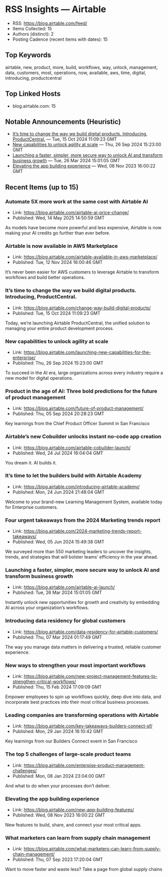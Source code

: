 # RSS Insights — Airtable

- RSS: https://blog.airtable.com/feed/
- Items Collected: 15
- Authors (distinct): 2
- Posting Cadence (recent items with dates): 15

## Top Keywords

airtable, new, product, more, build, workflows, way, unlock, management, data, customers, most, operations, now, available, aws, time, digital, introducing, productcentral

## Top Linked Hosts

- blog.airtable.com: 15

## Notable Announcements (Heuristic)

- [It’s time to change the way we build digital products. Introducing, ProductCentral.](https://blog.airtable.com/change-way-build-digital-products/) — Tue, 15 Oct 2024 11:09:23 GMT
- [New capabilities to unlock agility at scale](https://blog.airtable.com/launching-new-capabilities-for-the-enterprise/) — Thu, 26 Sep 2024 15:23:00 GMT
- [Launching a faster, simpler, more secure way to unlock AI and transform business growth](https://blog.airtable.com/airtable-ai-launch/) — Tue, 26 Mar 2024 15:01:05 GMT
- [Elevating the app building experience](https://blog.airtable.com/new-app-building-features/) — Wed, 08 Nov 2023 16:00:22 GMT

## Recent Items (up to 15)

### Automate 5X more work at the same cost with Airtable AI
- Link: https://blog.airtable.com/airtable-ai-price-change/
- Published: Wed, 14 May 2025 14:50:59 GMT

As models have become more powerful and less expensive, Airtable is now making your AI credits go further than ever before.

### Airtable is now available in AWS Marketplace
- Link: https://blog.airtable.com/airtable-available-in-aws-marketplace/
- Published: Tue, 12 Nov 2024 16:00:46 GMT

It’s never been easier for AWS customers to leverage Airtable to transform workflows and build better operations.

### It’s time to change the way we build digital products. Introducing, ProductCentral.
- Link: https://blog.airtable.com/change-way-build-digital-products/
- Published: Tue, 15 Oct 2024 11:09:23 GMT

Today, we’re launching Airtable ProductCentral, the unified solution to managing your entire product development process.

### New capabilities to unlock agility at scale
- Link: https://blog.airtable.com/launching-new-capabilities-for-the-enterprise/
- Published: Thu, 26 Sep 2024 15:23:00 GMT

To succeed in the AI era, large organizations across every industry require a new model for digital operations.

### Product in the age of AI: Three bold predictions for the future of product management
- Link: https://blog.airtable.com/future-of-product-management/
- Published: Thu, 05 Sep 2024 20:28:23 GMT

Key learnings from the Chief Product Officer Summit in San Francisco

### Airtable’s new Cobuilder unlocks instant no-code app creation
- Link: https://blog.airtable.com/airtable-cobuilder-launch/
- Published: Wed, 24 Jul 2024 16:04:04 GMT

You dream it. AI builds it.

### It’s time to let the builders build with Airtable Academy
- Link: https://blog.airtable.com/introducing-airtable-academy/
- Published: Mon, 24 Jun 2024 21:48:04 GMT

Welcome to your brand-new Learning Management System, available today for Enterprise customers.

### Four urgent takeaways from the 2024 Marketing trends report
- Link: https://blog.airtable.com/2024-marketing-trends-report-takeaways/
- Published: Wed, 05 Jun 2024 15:49:38 GMT

We surveyed more than 550 marketing leaders to uncover the insights, trends, and strategies that will bolster teams’ efficiency in the year ahead.

### Launching a faster, simpler, more secure way to unlock AI and transform business growth
- Link: https://blog.airtable.com/airtable-ai-launch/
- Published: Tue, 26 Mar 2024 15:01:05 GMT

Instantly unlock new opportunities for growth and creativity by embedding AI across your organization’s workflows.

### Introducing data residency for global customers
- Link: https://blog.airtable.com/data-residency-for-airtable-customers/
- Published: Thu, 07 Mar 2024 01:17:49 GMT

The way you manage data matters in delivering a trusted, reliable customer experience.

### New ways to strengthen your most important workflows
- Link: https://blog.airtable.com/new-project-management-features-to-strengthen-critical-workflows/
- Published: Thu, 15 Feb 2024 17:09:09 GMT

Empower employees to spin up workflows quickly, deep dive into data, and incorporate best practices into their most critical business processes.

### Leading companies are transforming operations with Airtable
- Link: https://blog.airtable.com/key-takeaways-builders-connect-sf/
- Published: Mon, 29 Jan 2024 16:10:42 GMT

Key learnings from our Builders Connect event in San Francisco

### The top 5 challenges of large-scale product teams
- Link: https://blog.airtable.com/enterpise-product-management-challenges/
- Published: Mon, 08 Jan 2024 23:04:00 GMT

And what to do when your processes don’t deliver.

### Elevating the app building experience
- Link: https://blog.airtable.com/new-app-building-features/
- Published: Wed, 08 Nov 2023 16:00:22 GMT

New features to build, share, and connect your most critical apps.

### What marketers can learn from supply chain management
- Link: https://blog.airtable.com/what-marketers-can-learn-from-supply-chain-management/
- Published: Thu, 07 Sep 2023 17:20:04 GMT

Want to move faster and waste less? Take a page from global supply chains
